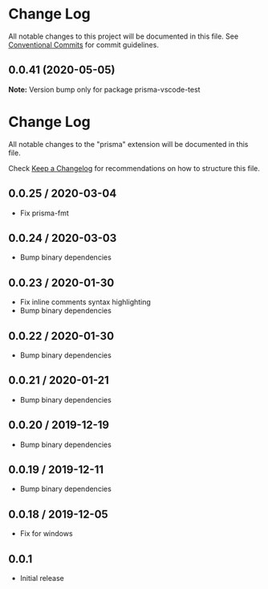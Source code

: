 # Change Log

All notable changes to this project will be documented in this file.
See [Conventional Commits](https://conventionalcommits.org) for commit guidelines.

## 0.0.41 (2020-05-05)

**Note:** Version bump only for package prisma-vscode-test

# Change Log

All notable changes to the "prisma" extension will be documented in this file.

Check [Keep a Changelog](http://keepachangelog.com/) for recommendations on how
to structure this file.

## 0.0.25 / 2020-03-04

- Fix prisma-fmt

## 0.0.24 / 2020-03-03

- Bump binary dependencies

## 0.0.23 / 2020-01-30

- Fix inline comments syntax highlighting
- Bump binary dependencies

## 0.0.22 / 2020-01-30

- Bump binary dependencies

## 0.0.21 / 2020-01-21

- Bump binary dependencies

## 0.0.20 / 2019-12-19

- Bump binary dependencies

## 0.0.19 / 2019-12-11

- Bump binary dependencies

## 0.0.18 / 2019-12-05

- Fix for windows

## 0.0.1

- Initial release
